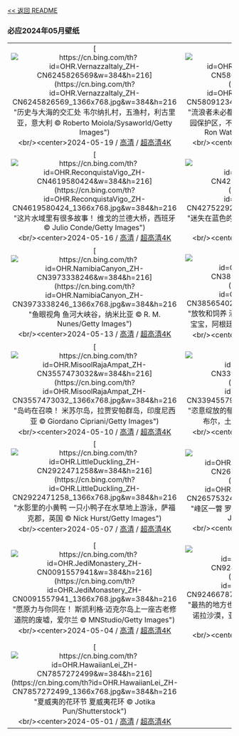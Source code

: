[<< 返回 README](../../README.md)
### 必应2024年05月壁纸
||||
|:---:|:---:|:---:|
|[![https://cn.bing.com/th?id=OHR.VernazzaItaly_ZH-CN6245826569&w=384&h=216](https://cn.bing.com/th?id=OHR.VernazzaItaly_ZH-CN6245826569_1366x768.jpg&w=384&h=216 "历史与大海的交汇处&#10;韦尔纳扎村，五渔村，利古里亚，意大利&#10;© Roberto Moiola/Sysaworld/Getty Images")](https://cn.bing.com/search?q=%e4%ba%94%e6%b8%94%e6%9d%91+%e9%9f%a6%e5%b0%94%e7%ba%b3%e6%89%8e%e6%9d%91&form=hpcapt&mkt=zh-cn&filters=HpDate:"20240518_1600")<br/><center>2024-05-19 / [高清](https://cn.bing.com/th?id=OHR.VernazzaItaly_ZH-CN6245826569_1920x1200.jpg&w=1920&h=1200) / [超高清4K](https://cn.bing.com/th?id=OHR.VernazzaItaly_ZH-CN6245826569_UHD.jpg&w=3840&h=2160)<center/>|[![https://cn.bing.com/th?id=OHR.PacificRimNationalPark_ZH-CN5809123424&w=384&h=216](https://cn.bing.com/th?id=OHR.PacificRimNationalPark_ZH-CN5809123424_1366x768.jpg&w=384&h=216 "流浪者未必都是迷路人&#10;破碎群岛，环太平洋国家公园保护区，不列颠哥伦比亚省温哥华岛，加拿大&#10;© Ron Watts/Design Pics/Getty Images")](https://cn.bing.com/search?q=%e7%8e%af%e5%a4%aa%e5%b9%b3%e6%b4%8b%e5%9b%bd%e5%ae%b6%e5%85%ac%e5%9b%ad%e4%bf%9d%e6%8a%a4%e5%8c%ba&form=hpcapt&mkt=zh-cn&filters=HpDate:"20240517_1600")<br/><center>2024-05-18 / [高清](https://cn.bing.com/th?id=OHR.PacificRimNationalPark_ZH-CN5809123424_1920x1200.jpg&w=1920&h=1200) / [超高清4K](https://cn.bing.com/th?id=OHR.PacificRimNationalPark_ZH-CN5809123424_UHD.jpg&w=3840&h=2160)<center/>|[![https://cn.bing.com/th?id=OHR.TarangireElephants_ZH-CN5447385839&w=384&h=216](https://cn.bing.com/th?id=OHR.TarangireElephants_ZH-CN5447385839_1366x768.jpg&w=384&h=216 "今天不是无关紧要的一天&#10;塔兰吉雷国家公园的非洲象家族，坦桑尼亚&#10;© Vicki Jauron, Babylon and Beyond Photography/Getty Images")](https://cn.bing.com/search?q=%e6%bf%92%e5%8d%b1%e7%89%a9%e7%a7%8d&form=hpcapt&mkt=zh-cn&filters=HpDate:"20240516_1600")<br/><center>2024-05-17 / [高清](https://cn.bing.com/th?id=OHR.TarangireElephants_ZH-CN5447385839_1920x1200.jpg&w=1920&h=1200) / [超高清4K](https://cn.bing.com/th?id=OHR.TarangireElephants_ZH-CN5447385839_UHD.jpg&w=3840&h=2160)<center/>|
|[![https://cn.bing.com/th?id=OHR.ReconquistaVigo_ZH-CN4619580424&w=384&h=216](https://cn.bing.com/th?id=OHR.ReconquistaVigo_ZH-CN4619580424_1366x768.jpg&w=384&h=216 "这片水域里有很多故事！&#10;维戈的兰德大桥，西班牙&#10;© Julio Conde/Getty Images")](https://cn.bing.com/search?q=%e8%a5%bf%e7%8f%ad%e7%89%99%e7%bb%b4%e6%88%88&form=hpcapt&mkt=zh-cn&filters=HpDate:"20240515_1600")<br/><center>2024-05-16 / [高清](https://cn.bing.com/th?id=OHR.ReconquistaVigo_ZH-CN4619580424_1920x1200.jpg&w=1920&h=1200) / [超高清4K](https://cn.bing.com/th?id=OHR.ReconquistaVigo_ZH-CN4619580424_UHD.jpg&w=3840&h=2160)<center/>|[![https://cn.bing.com/th?id=OHR.BlueCityIndia_ZH-CN4275229255&w=384&h=216](https://cn.bing.com/th?id=OHR.BlueCityIndia_ZH-CN4275229255_1366x768.jpg&w=384&h=216 "迷失在蓝色的美丽国度&#10;焦特布尔蓝色之城，印度&#10;© cinoby/Getty Images")](https://cn.bing.com/search?q=%e7%84%a6%e7%89%b9%e5%b8%83%e5%b0%94+%e5%8d%b0%e5%ba%a6&form=hpcapt&mkt=zh-cn&filters=HpDate:"20240514_1600")<br/><center>2024-05-15 / [高清](https://cn.bing.com/th?id=OHR.BlueCityIndia_ZH-CN4275229255_1920x1200.jpg&w=1920&h=1200) / [超高清4K](https://cn.bing.com/th?id=OHR.BlueCityIndia_ZH-CN4275229255_UHD.jpg&w=3840&h=2160)<center/>|[![https://cn.bing.com/th?id=OHR.CarlsbadNP_ZH-CN4136753542&w=384&h=216](https://cn.bing.com/th?id=OHR.CarlsbadNP_ZH-CN4136753542_1366x768.jpg&w=384&h=216 "“深渊”探险&#10;通往大房间的走道，卡尔斯巴德洞穴国家公园，新墨西哥州&#10;© Doug Meek/Getty Images")](https://cn.bing.com/search?q=%e5%8d%a1%e5%b0%94%e6%96%af%e5%b7%b4%e5%be%b7%e6%b4%9e%e7%aa%9f%e5%9b%bd%e5%ae%b6%e5%85%ac%e5%9b%ad&form=hpcapt&mkt=zh-cn&filters=HpDate:"20240513_1600")<br/><center>2024-05-14 / [高清](https://cn.bing.com/th?id=OHR.CarlsbadNP_ZH-CN4136753542_1920x1200.jpg&w=1920&h=1200) / [超高清4K](https://cn.bing.com/th?id=OHR.CarlsbadNP_ZH-CN4136753542_UHD.jpg&w=3840&h=2160)<center/>|
|[![https://cn.bing.com/th?id=OHR.NamibiaCanyon_ZH-CN3973338246&w=384&h=216](https://cn.bing.com/th?id=OHR.NamibiaCanyon_ZH-CN3973338246_1366x768.jpg&w=384&h=216 "鱼眼视角&#10;鱼河大峡谷，纳米比亚&#10;© R. M. Nunes/Getty Images")](https://cn.bing.com/search?q=%e7%ba%b3%e7%b1%b3%e6%af%94%e4%ba%9a%e9%b1%bc%e6%b2%b3%e5%b3%a1%e8%b0%b7&form=hpcapt&mkt=zh-cn&filters=HpDate:"20240512_1600")<br/><center>2024-05-13 / [高清](https://cn.bing.com/th?id=OHR.NamibiaCanyon_ZH-CN3973338246_1920x1200.jpg&w=1920&h=1200) / [超高清4K](https://cn.bing.com/th?id=OHR.NamibiaCanyon_ZH-CN3973338246_UHD.jpg&w=3840&h=2160)<center/>|[![https://cn.bing.com/th?id=OHR.GuanacoMother_ZH-CN3856540256&w=384&h=216](https://cn.bing.com/th?id=OHR.GuanacoMother_ZH-CN3856540256_1366x768.jpg&w=384&h=216 "放牧和饲养&#10;潘帕省草原上的雌性原驼和它新出生的宝宝，阿根廷&#10;© Gabriel Rojo/Minden Pictures")](https://cn.bing.com/search?q=%e5%8e%9f%e9%a9%bc&form=hpcapt&mkt=zh-cn&filters=HpDate:"20240511_1600")<br/><center>2024-05-12 / [高清](https://cn.bing.com/th?id=OHR.GuanacoMother_ZH-CN3856540256_1920x1200.jpg&w=1920&h=1200) / [超高清4K](https://cn.bing.com/th?id=OHR.GuanacoMother_ZH-CN3856540256_UHD.jpg&w=3840&h=2160)<center/>|[![https://cn.bing.com/th?id=OHR.TexasIndigoBunting_ZH-CN3699392300&w=384&h=216](https://cn.bing.com/th?id=OHR.TexasIndigoBunting_ZH-CN3699392300_1366x768.jpg&w=384&h=216 "小蓝鸟一路顺风&#10;树枝上栖息的靛蓝彩鹀，德克萨斯州&#10;© Jeff R Clow/Getty Images")](https://cn.bing.com/search?q=%e9%9d%9b%e8%93%9d%e5%bd%a9%e9%b9%80&form=hpcapt&mkt=zh-cn&filters=HpDate:"20240510_1600")<br/><center>2024-05-11 / [高清](https://cn.bing.com/th?id=OHR.TexasIndigoBunting_ZH-CN3699392300_1920x1200.jpg&w=1920&h=1200) / [超高清4K](https://cn.bing.com/th?id=OHR.TexasIndigoBunting_ZH-CN3699392300_UHD.jpg&w=3840&h=2160)<center/>|
|[![https://cn.bing.com/th?id=OHR.MisoolRajaAmpat_ZH-CN3557473032&w=384&h=216](https://cn.bing.com/th?id=OHR.MisoolRajaAmpat_ZH-CN3557473032_1366x768.jpg&w=384&h=216 "岛屿在召唤！&#10;米苏尔岛，拉贾安帕群岛，印度尼西亚&#10;© Giordano Cipriani/Getty Images")](https://cn.bing.com/search?q=%e6%8b%89%e8%b4%be%e5%ae%89%e5%b8%95%e7%be%a4%e5%b2%9b&form=hpcapt&mkt=zh-cn&filters=HpDate:"20240509_1600")<br/><center>2024-05-10 / [高清](https://cn.bing.com/th?id=OHR.MisoolRajaAmpat_ZH-CN3557473032_1920x1200.jpg&w=1920&h=1200) / [超高清4K](https://cn.bing.com/th?id=OHR.MisoolRajaAmpat_ZH-CN3557473032_UHD.jpg&w=3840&h=2160)<center/>|[![https://cn.bing.com/th?id=OHR.EmirganPark_ZH-CN3394557999&w=384&h=216](https://cn.bing.com/th?id=OHR.EmirganPark_ZH-CN3394557999_1366x768.jpg&w=384&h=216 "恣意绽放的郁金香&#10;埃米尔甘公园的郁金香，伊斯坦布尔，土耳其&#10;© Ozbalci/Getty Images")](https://cn.bing.com/search?q=%e4%bc%8a%e6%96%af%e5%9d%a6%e5%b8%83%e5%b0%94%e5%9f%83%e7%b1%b3%e5%b0%94%e7%94%98%e5%85%ac%e5%9b%ad&form=hpcapt&mkt=zh-cn&filters=HpDate:"20240508_1600")<br/><center>2024-05-09 / [高清](https://cn.bing.com/th?id=OHR.EmirganPark_ZH-CN3394557999_1920x1200.jpg&w=1920&h=1200) / [超高清4K](https://cn.bing.com/th?id=OHR.EmirganPark_ZH-CN3394557999_UHD.jpg&w=3840&h=2160)<center/>|[![https://cn.bing.com/th?id=OHR.PortMarseille_ZH-CN3194394496&w=384&h=216](https://cn.bing.com/th?id=OHR.PortMarseille_ZH-CN3194394496_1366x768.jpg&w=384&h=216 "海港景色&#10;伊夫堡，马赛，法国&#10;© Sergii Figurnyi/Alamy")](https://cn.bing.com/search?q=%e6%b3%95%e5%9b%bd%e9%a9%ac%e8%b5%9b&form=hpcapt&mkt=zh-cn&filters=HpDate:"20240507_1600")<br/><center>2024-05-08 / [高清](https://cn.bing.com/th?id=OHR.PortMarseille_ZH-CN3194394496_1920x1200.jpg&w=1920&h=1200) / [超高清4K](https://cn.bing.com/th?id=OHR.PortMarseille_ZH-CN3194394496_UHD.jpg&w=3840&h=2160)<center/>|
|[![https://cn.bing.com/th?id=OHR.LittleDuckling_ZH-CN2922471258&w=384&h=216](https://cn.bing.com/th?id=OHR.LittleDuckling_ZH-CN2922471258_1366x768.jpg&w=384&h=216 "水影里的小黄鸭&#10;一只小鸭子在水草地上游泳，萨福克郡，英国&#10;© Nick Hurst/Getty Images")](https://cn.bing.com/search?q=%e9%b8%ad&form=hpcapt&mkt=zh-cn&filters=HpDate:"20240506_1600")<br/><center>2024-05-07 / [高清](https://cn.bing.com/th?id=OHR.LittleDuckling_ZH-CN2922471258_1920x1200.jpg&w=1920&h=1200) / [超高清4K](https://cn.bing.com/th?id=OHR.LittleDuckling_ZH-CN2922471258_UHD.jpg&w=3840&h=2160)<center/>|[![https://cn.bing.com/th?id=OHR.TheRoachesPeakDistrict_ZH-CN2657532467&w=384&h=216](https://cn.bing.com/th?id=OHR.TheRoachesPeakDistrict_ZH-CN2657532467_1366x768.jpg&w=384&h=216 "峰区一瞥&#10;罗奇斯山脊，英格兰峰区&#10;© George W Johnson/Getty Images")](https://cn.bing.com/search?q=%e5%b3%b0%e5%8c%ba%e5%9b%bd%e5%ae%b6%e5%85%ac%e5%9b%ad&form=hpcapt&mkt=zh-cn&filters=HpDate:"20240505_1600")<br/><center>2024-05-06 / [高清](https://cn.bing.com/th?id=OHR.TheRoachesPeakDistrict_ZH-CN2657532467_1920x1200.jpg&w=1920&h=1200) / [超高清4K](https://cn.bing.com/th?id=OHR.TheRoachesPeakDistrict_ZH-CN2657532467_UHD.jpg&w=3840&h=2160)<center/>|[![https://cn.bing.com/th?id=OHR.SanMiguelAllende_ZH-CN1840507091&w=384&h=216](https://cn.bing.com/th?id=OHR.SanMiguelAllende_ZH-CN1840507091_1366x768.jpg&w=384&h=216 "为墨西哥干杯!&#10;圣米格尔德阿连德的柱廊，瓜那华托州，墨西哥&#10;© Mint Images/Getty Images")](https://cn.bing.com/search?q=%e5%a2%a8%e8%a5%bf%e5%93%a5%e4%ba%94%e6%9c%88%e4%ba%94%e6%97%a5%e8%8a%82&form=hpcapt&mkt=zh-cn&filters=HpDate:"20240504_1600")<br/><center>2024-05-05 / [高清](https://cn.bing.com/th?id=OHR.SanMiguelAllende_ZH-CN1840507091_1920x1200.jpg&w=1920&h=1200) / [超高清4K](https://cn.bing.com/th?id=OHR.SanMiguelAllende_ZH-CN1840507091_UHD.jpg&w=3840&h=2160)<center/>|
|[![https://cn.bing.com/th?id=OHR.JediMonastery_ZH-CN0091557941&w=384&h=216](https://cn.bing.com/th?id=OHR.JediMonastery_ZH-CN0091557941_1366x768.jpg&w=384&h=216 "愿原力与你同在！&#10;斯凯利格·迈克尔岛上一座古老修道院的废墟，爱尔兰&#10;© MNStudio/Getty Images")](https://cn.bing.com/search?q=%e6%98%9f%e7%90%83%e5%a4%a7%e6%88%98%e6%97%a5&form=hpcapt&mkt=zh-cn&filters=HpDate:"20240503_1600")<br/><center>2024-05-04 / [高清](https://cn.bing.com/th?id=OHR.JediMonastery_ZH-CN0091557941_1920x1200.jpg&w=1920&h=1200) / [超高清4K](https://cn.bing.com/th?id=OHR.JediMonastery_ZH-CN0091557941_UHD.jpg&w=3840&h=2160)<center/>|[![https://cn.bing.com/th?id=OHR.SonoranSpring_ZH-CN9246678734&w=384&h=216](https://cn.bing.com/th?id=OHR.SonoranSpring_ZH-CN9246678734_1366x768.jpg&w=384&h=216 "最热的地方也有凉爽之处&#10;春天盛开的沙漠毒菊，索诺拉沙漠，亚利桑那州&#10;© Charles Harker/Getty Images")](https://cn.bing.com/search?q=%e7%b4%a2%e8%af%ba%e6%8b%89%e6%b2%99%e6%bc%a0&form=hpcapt&mkt=zh-cn&filters=HpDate:"20240502_1600")<br/><center>2024-05-03 / [高清](https://cn.bing.com/th?id=OHR.SonoranSpring_ZH-CN9246678734_1920x1200.jpg&w=1920&h=1200) / [超高清4K](https://cn.bing.com/th?id=OHR.SonoranSpring_ZH-CN9246678734_UHD.jpg&w=3840&h=2160)<center/>|[![https://cn.bing.com/th?id=OHR.CratersOfTheMoon_ZH-CN8971565042&w=384&h=216](https://cn.bing.com/th?id=OHR.CratersOfTheMoon_ZH-CN8971565042_1366x768.jpg&w=384&h=216 "“月球一日游”&#10;蓝龙熔岩流，月球陨石坑国家纪念碑和保护区，爱达荷州，美国&#10;© Alan Majchrowicz/Getty Images")](https://cn.bing.com/search?q=%e9%99%a8%e7%9f%b3%e5%9d%91&form=hpcapt&mkt=zh-cn&filters=HpDate:"20240501_1600")<br/><center>2024-05-02 / [高清](https://cn.bing.com/th?id=OHR.CratersOfTheMoon_ZH-CN8971565042_1920x1200.jpg&w=1920&h=1200) / [超高清4K](https://cn.bing.com/th?id=OHR.CratersOfTheMoon_ZH-CN8971565042_UHD.jpg&w=3840&h=2160)<center/>|
|[![https://cn.bing.com/th?id=OHR.HawaiianLei_ZH-CN7857272499&w=384&h=216](https://cn.bing.com/th?id=OHR.HawaiianLei_ZH-CN7857272499_1366x768.jpg&w=384&h=216 "夏威夷的花环节&#10;夏威夷花环&#10;© Jotika Pun/Shutterstock")](https://cn.bing.com/search?q=%e5%a4%8f%e5%a8%81%e5%a4%b7&form=hpcapt&mkt=zh-cn&filters=HpDate:"20240430_1600")<br/><center>2024-05-01 / [高清](https://cn.bing.com/th?id=OHR.HawaiianLei_ZH-CN7857272499_1920x1200.jpg&w=1920&h=1200) / [超高清4K](https://cn.bing.com/th?id=OHR.HawaiianLei_ZH-CN7857272499_UHD.jpg&w=3840&h=2160)<center/>
